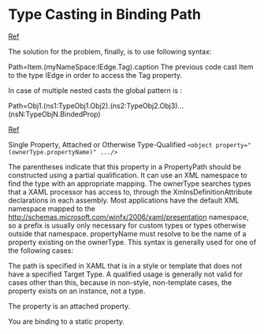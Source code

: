 Type Casting in Binding Path
====

[Ref](https://stackoverflow.com/questions/16560550/wpf-binding-casting-in-binding-path)

The solution for the problem, finally, is to use following syntax:

Path=Item.(myNameSpace:IEdge.Tag).caption
The previous code cast Item to the type IEdge in order to access the Tag property.

In case of multiple nested casts the global pattern is :

Path=Obj1.(ns1:TypeObj1.Obj2).(ns2:TypeObj2.Obj3)...(nsN:TypeObjN.BindedProp) 

[Ref](https://web.archive.org/web/20120814100526/http://msdn.microsoft.com/en-us/library/ms742451.aspx)

Single Property, Attached or Otherwise Type-Qualified
`<object property="(ownerType.propertyName)" .../>`

The parentheses indicate that this property in a PropertyPath should be constructed using a partial qualification. It can use an XML namespace to find the type with an appropriate mapping. The ownerType searches types that a XAML processor has access to, through the XmlnsDefinitionAttribute declarations in each assembly. Most applications have the default XML namespace mapped to the http://schemas.microsoft.com/winfx/2006/xaml/presentation namespace, so a prefix is usually only necessary for custom types or types otherwise outside that namespace. propertyName must resolve to be the name of a property existing on the ownerType. This syntax is generally used for one of the following cases:

The path is specified in XAML that is in a style or template that does not have a specified Target Type. A qualified usage is generally not valid for cases other than this, because in non-style, non-template cases, the property exists on an instance, not a type.

The property is an attached property.

You are binding to a static property.